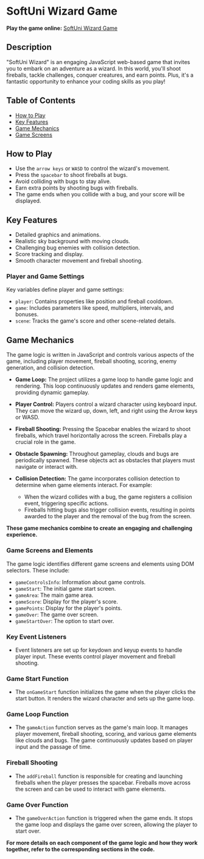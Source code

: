 # SoftUni Wizard Game

**Play the game online:** [SoftUni Wizard Game](https://danielzlatanov.github.io/softuni-wizard/)

## Description

"SoftUni Wizard" is an engaging JavaScript web-based game that invites you to embark on an adventure as a wizard. In this world, you'll shoot fireballs, tackle challenges, conquer creatures, and earn points. Plus, it's a fantastic opportunity to enhance your coding skills as you play!

## Table of Contents

-   [How to Play](#how-to-play)
-   [Key Features](#key-features)
-   [Game Mechanics](#game-mechanics)
-   [Game Screens](#game-screens-and-elements)

## How to Play

-   Use the `arrow keys` or `WASD` to control the wizard's movement.
-   Press the `spacebar` to shoot fireballs at bugs.
-   Avoid colliding with bugs to stay alive.
-   Earn extra points by shooting bugs with fireballs.
-   The game ends when you collide with a bug, and your score will be displayed.

## Key Features

-   Detailed graphics and animations.
-   Realistic sky background with moving clouds.
-   Challenging bug enemies with collision detection.
-   Score tracking and display.
-   Smooth character movement and fireball shooting.

### Player and Game Settings

Key variables define player and game settings:

-   `player`: Contains properties like position and fireball cooldown.
-   `game`: Includes parameters like speed, multipliers, intervals, and bonuses.
-   `scene`: Tracks the game's score and other scene-related details.

## Game Mechanics

The game logic is written in JavaScript and controls various aspects of the game, including player movement, fireball shooting, scoring, enemy generation, and collision detection.

-   **Game Loop:** The project utilizes a game loop to handle game logic and rendering. This loop continuously updates and renders game elements, providing dynamic gameplay.

-   **Player Control:** Players control a wizard character using keyboard input. They can move the wizard up, down, left, and right using the Arrow keys or WASD.

-   **Fireball Shooting:** Pressing the Spacebar enables the wizard to shoot fireballs, which travel horizontally across the screen. Fireballs play a crucial role in the game.

-   **Obstacle Spawning:** Throughout gameplay, clouds and bugs are periodically spawned. These objects act as obstacles that players must navigate or interact with.

-   **Collision Detection:** The game incorporates collision detection to determine when game elements interact. For example:
    -   When the wizard collides with a bug, the game registers a collision event, triggering specific actions.
    -   Fireballs hitting bugs also trigger collision events, resulting in points awarded to the player and the removal of the bug from the screen.

**These game mechanics combine to create an engaging and challenging experience.**

### Game Screens and Elements

The game logic identifies different game screens and elements using DOM selectors. These include:

-   `gameControlsInfo`: Information about game controls.
-   `gameStart`: The initial game start screen.
-   `gameArea`: The main game area.
-   `gameScore`: Display for the player's score.
-   `gamePoints`: Display for the player's points.
-   `gameOver`: The game over screen.
-   `gameStartOver`: The option to start over.

### Key Event Listeners

-   Event listeners are set up for keydown and keyup events to handle player input. These events control player movement and fireball shooting.

### Game Start Function

-   The `onGameStart` function initializes the game when the player clicks the start button. It renders the wizard character and sets up the game loop.

### Game Loop Function

-   The `gameAction` function serves as the game's main loop. It manages player movement, fireball shooting, scoring, and various game elements like clouds and bugs. The game continuously updates based on player input and the passage of time.

### Fireball Shooting

-   The `addFireball` function is responsible for creating and launching fireballs when the player presses the spacebar. Fireballs move across the screen and can be used to interact with game elements.

### Game Over Function

-   The `gameOverAction` function is triggered when the game ends. It stops the game loop and displays the game over screen, allowing the player to start over.

**For more details on each component of the game logic and how they work together, refer to the corresponding sections in the code.**
